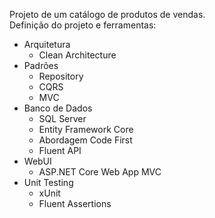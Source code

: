 Projeto de um catálogo de produtos de vendas. \
Definição do projeto e ferramentas:
* Arquitetura
    * Clean Architecture
* Padrões
    * Repository
    * CQRS
    * MVC
* Banco de Dados
    * SQL Server
    * Entity Framework Core
    * Abordagem Code First
    * Fluent API
* WebUI
    * ASP.NET Core Web App MVC
* Unit Testing
    * xUnit
    * Fluent Assertions